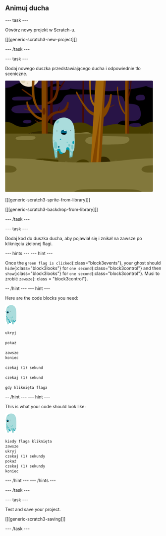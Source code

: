 ## Animuj ducha

\--- task \---

Otwórz nowy projekt w Scratch-u.

[[[generic-scratch3-new-project]]]

\--- /task \---

\--- task \---

Dodaj nowego duszka przedstawiającego ducha i odpowiednie tło sceniczne.

![zrzut ekranu](images/ghost-ghost.png)

[[[generic-scratch3-sprite-from-library]]]

[[[generic-scratch3-backdrop-from-library]]]

\--- /task \---

\--- task \---

Dodaj kod do duszka ducha, aby pojawiał się i znikał na zawsze po kliknięciu zielonej flagi.

\--- hints \--- \--- hint \---

Once the `green flag is clicked`{:class="block3events"}, your ghost should `hide`{:class="block3looks"} for `one second`{:class="block3control"} and then `show`{:class="block3looks"} for `one second`{:class="block3control"}. Musi to zrobić `zawsze`{: class = "block3control"}.

-- /hint \--- \--- hint \---

Here are the code blocks you need:

![duszek ducha](images/ghost-sprite.png)

```blocks3
ukryj

pokaż

zawsze
koniec

czekaj (1) sekund

czekaj (1) sekund

gdy kliknięta flaga
```

-- /hint \--- \--- hint \---

This is what your code should look like:

![duszek ducha](images/ghost-sprite.png)

```blocks3
kiedy flaga kliknięta
zawsze
ukryj
czekaj (1) sekundy
pokaż
czekaj (1) sekundy
koniec
```

\--- /hint \--- \--- /hints \---

\--- /task \---

\--- task \---

Test and save your project.

[[[generic-scratch3-saving]]]

\--- /task \---